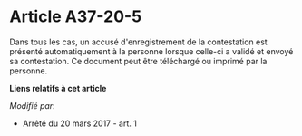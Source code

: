 # Article A37-20-5

Dans tous les cas, un accusé d'enregistrement de la contestation est présenté automatiquement à la personne lorsque celle-ci
a validé et envoyé sa contestation. Ce document peut être téléchargé ou imprimé par la personne.

**Liens relatifs à cet article**

_Modifié par_:

  - Arrêté du 20 mars 2017 - art. 1
